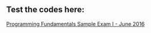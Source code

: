 <h2>Test the codes here:</h2>

<a href="https://judge.softuni.bg/Contests/215/Programming-Fundamentals-Sample-Exam-I-June-2016">Programming Fundamentals Sample Exam I - June 2016</a>